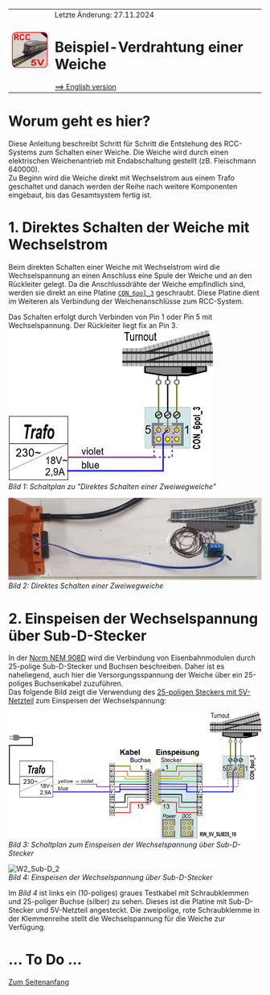 <table><tr><td><img src="./images/RCC5V_Logo_96.png"></img></td><td>
Letzte &Auml;nderung: 27.11.2024 <a name="up"></a><br>   
<h1>Beispiel-Verdrahtung einer Weiche</h1>
<a href="README.md">==> English version</a>&nbsp; &nbsp; &nbsp; 
</td></tr></table>   

# Worum geht es hier?
Diese Anleitung beschreibt Schritt für Schritt die Entstehung des RCC-Systems zum Schalten einer Weiche. Die Weiche wird durch einen elektrischen Weichenantrieb mit Endabschaltung gestellt (zB. Fleischmann 640000).  
Zu Beginn wird die Weiche direkt mit Wechselstrom aus einem Trafo geschaltet und danach werden der Reihe nach weitere Komponenten eingebaut, bis das Gesamtsystem fertig ist.   

# 1. Direktes Schalten der Weiche mit Wechselstrom
Beim direkten Schalten einer Weiche mit Wechselstrom wird die Wechselspannung an einen Anschluss eine Spule der Weiche und an den Rückleiter gelegt. Da die Anschlussdrähte der Weiche empfindlich sind, werden sie direkt an eine Platine [`CON_6pol_3`](/fab/rcc5_add_ons/LIESMICH.md#x40) geschraubt. Diese Platine dient im Weiteren als Verbindung der Weichenanschlüsse zum RCC-System.   

Das Schalten erfolgt durch Verbinden von Pin 1 oder Pin 5 mit Wechselspannung. Der Rückleiter liegt fix an Pin 3.   
![W2_Direct_Switching1](./images/300_W2_DirectSwitching1.png "W2_Direct_Switching1")   
_Bild 1: Schaltplan zu "Direktes Schalten einer Zweiwegweiche"_   

![W2_Direct_Switching2](./images/480_W2_DirectSwitching2.png "W2_Direct_Switching2")   
_Bild 2: Direktes Schalten einer Zweiwegweiche_   

# 2. Einspeisen der Wechselspannung über Sub-D-Stecker
In der [Norm NEM 908D](/info/con_NEM908/LIESMICH.md) wird die Verbindung von Eisenbahnmodulen durch 25-polige Sub-D-Stecker und Buchsen beschreiben. Daher ist es naheliegend, auch hier die Versorgungsspannung der Weiche über ein 25-poliges Buchsenkabel zuzuführen.   
Das folgende Bild zeigt die Verwendung des [25-poligen Steckers mit 5V-Netzteil](/fab/rcc1_supply/LIESMICH.md#x30) zum Einspeisen der Wechselspannung:   

![W2_Sub-D_1](./images/480_W2_Sub-D_1.png "W2_Sub-D_1")   
_Bild 3: Schaltplan zum Einspeisen der Wechselspannung über Sub-D-Stecker_   

![W2_Sub-D_2](./images/480_W2_Sub-D_2.png "W2_Sub-D_2")   
_Bild 4: Einspeisen der Wechselspannung über Sub-D-Stecker_   

Im _Bild 4_ ist links ein (10-poliges) graues Testkabel mit Schraubklemmen und 25-poliger Buchse (silber) zu sehen. Dieses ist die Platine mit Sub-D-Stecker und 5V-Netzteil angesteckt. Die zweipolige, rote Schraubklemme in der Klemmenreihe stellt die Wechselspannung für die Weiche zur Verfügung.   



# ... To Do ...

[Zum Seitenanfang](#up)   